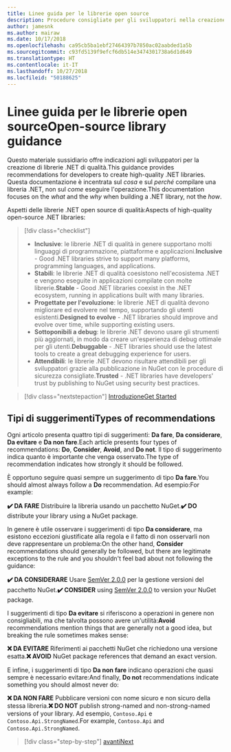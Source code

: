 ```yaml
---
title: Linee guida per le librerie open source
description: Procedure consigliate per gli sviluppatori nella creazione di librerie .NET di qualità.
author: jamesnk
ms.author: mairaw
ms.date: 10/17/2018
ms.openlocfilehash: ca95cb5ba1ebf27464397b7850ac02aabded1a5b
ms.sourcegitcommit: c93fd5139f9efcf6db514e3474301738a6d1d649
ms.translationtype: HT
ms.contentlocale: it-IT
ms.lasthandoff: 10/27/2018
ms.locfileid: "50188625"
---
```

# <a name="open-source-library-guidance"></a><span data-ttu-id="35017-103">Linee guida per le librerie open source</span><span class="sxs-lookup"><span data-stu-id="35017-103">Open-source library guidance</span></span>

<span data-ttu-id="35017-104">Questo materiale sussidiario offre indicazioni agli sviluppatori per la creazione di librerie .NET di qualità.</span><span class="sxs-lookup"><span data-stu-id="35017-104">This guidance provides recommendations for developers to create high-quality .NET libraries.</span></span> <span data-ttu-id="35017-105">Questa documentazione è incentrata sul *cosa* e sul *perché* compilare una libreria .NET, non sul *come* eseguire l'operazione.</span><span class="sxs-lookup"><span data-stu-id="35017-105">This documentation focuses on the *what* and the *why* when building a .NET library, not the *how*.</span></span>

<span data-ttu-id="35017-106">Aspetti delle librerie .NET open source di qualità:</span><span class="sxs-lookup"><span data-stu-id="35017-106">Aspects of high-quality open-source .NET libraries:</span></span>

> [!div class="checklist"]
> * <span data-ttu-id="35017-107">**Inclusive**: le librerie .NET di qualità in genere supportano molti linguaggi di programmazione, piattaforme e applicazioni.</span><span class="sxs-lookup"><span data-stu-id="35017-107">**Inclusive** - Good .NET libraries strive to support many platforms, programming languages, and applications.</span></span>
> * <span data-ttu-id="35017-108">**Stabili**: le librerie .NET di qualità coesistono nell'ecosistema .NET e vengono eseguite in applicazioni compilate con molte librerie.</span><span class="sxs-lookup"><span data-stu-id="35017-108">**Stable** - Good .NET libraries coexist in the .NET ecosystem, running in applications built with many libraries.</span></span>
> * <span data-ttu-id="35017-109">**Progettate per l'evoluzione**: le librerie .NET di qualità devono migliorare ed evolvere nel tempo, supportando gli utenti esistenti.</span><span class="sxs-lookup"><span data-stu-id="35017-109">**Designed to evolve** - .NET libraries should improve and evolve over time, while supporting existing users.</span></span>
> * <span data-ttu-id="35017-110">**Sottoponibili a debug**: le librerie .NET devono usare gli strumenti più aggiornati, in modo da creare un'esperienza di debug ottimale per gli utenti.</span><span class="sxs-lookup"><span data-stu-id="35017-110">**Debuggable** - .NET libraries should use the latest tools to create a great debugging experience for users.</span></span>
> * <span data-ttu-id="35017-111">**Attendibili**: le librerie .NET devono risultare attendibili per gli sviluppatori grazie alla pubblicazione in NuGet con le procedure di sicurezza consigliate.</span><span class="sxs-lookup"><span data-stu-id="35017-111">**Trusted** - .NET libraries have developers' trust by publishing to NuGet using security best practices.</span></span>

> [!div class="nextstepaction"]
> [<span data-ttu-id="35017-112">Introduzione</span><span class="sxs-lookup"><span data-stu-id="35017-112">Get Started</span></span>](./get-started.md)

## <a name="types-of-recommendations"></a><span data-ttu-id="35017-113">Tipi di suggerimenti</span><span class="sxs-lookup"><span data-stu-id="35017-113">Types of recommendations</span></span>

<span data-ttu-id="35017-114">Ogni articolo presenta quattro tipi di suggerimenti: **Da fare**, **Da considerare**, **Da evitare** e **Da non fare**.</span><span class="sxs-lookup"><span data-stu-id="35017-114">Each article presents four types of recommendations: **Do**, **Consider**, **Avoid**, and **Do not**.</span></span> <span data-ttu-id="35017-115">Il tipo di suggerimento indica quanto è importante che venga osservato.</span><span class="sxs-lookup"><span data-stu-id="35017-115">The type of recommendation indicates how strongly it should be followed.</span></span>

<span data-ttu-id="35017-116">È opportuno seguire quasi sempre un suggerimento di tipo **Da fare**.</span><span class="sxs-lookup"><span data-stu-id="35017-116">You should almost always follow a **Do** recommendation.</span></span> <span data-ttu-id="35017-117">Ad esempio:</span><span class="sxs-lookup"><span data-stu-id="35017-117">For example:</span></span>

<span data-ttu-id="35017-118">**✔️ DA FARE** Distribuire la libreria usando un pacchetto NuGet.</span><span class="sxs-lookup"><span data-stu-id="35017-118">**✔️ DO** distribute your library using a NuGet package.</span></span>

<span data-ttu-id="35017-119">In genere è utile osservare i suggerimenti di tipo **Da considerare**, ma esistono eccezioni giustificate alla regola e il fatto di non osservarli non deve rappresentare un problema:</span><span class="sxs-lookup"><span data-stu-id="35017-119">On the other hand, **Consider** recommendations should generally be followed, but there are legitimate exceptions to the rule and you shouldn't feel bad about not following the guidance:</span></span>

<span data-ttu-id="35017-120">**✔️ DA CONSIDERARE** Usare [SemVer 2.0.0](https://semver.org/) per la gestione versioni del pacchetto NuGet.</span><span class="sxs-lookup"><span data-stu-id="35017-120">**✔️ CONSIDER** using [SemVer 2.0.0](https://semver.org/) to version your NuGet package.</span></span>

<span data-ttu-id="35017-121">I suggerimenti di tipo **Da evitare** si riferiscono a operazioni in genere non consigliabili, ma che talvolta possono avere un'utilità:</span><span class="sxs-lookup"><span data-stu-id="35017-121">**Avoid** recommendations mention things that are generally not a good idea, but breaking the rule sometimes makes sense:</span></span>

<span data-ttu-id="35017-122">**❌ DA EVITARE** Riferimenti ai pacchetti NuGet che richiedono una versione esatta.</span><span class="sxs-lookup"><span data-stu-id="35017-122">**❌ AVOID** NuGet package references that demand an exact version.</span></span>

<span data-ttu-id="35017-123">E infine, i suggerimenti di tipo **Da non fare** indicano operazioni che quasi sempre è necessario evitare:</span><span class="sxs-lookup"><span data-stu-id="35017-123">And finally, **Do not** recommendations indicate something you should almost never do:</span></span>

<span data-ttu-id="35017-124">**❌ DA NON FARE** Pubblicare versioni con nome sicuro e non sicuro della stessa libreria.</span><span class="sxs-lookup"><span data-stu-id="35017-124">**❌ DO NOT** publish strong-named and non-strong-named versions of your library.</span></span> <span data-ttu-id="35017-125">Ad esempio, `Contoso.Api` e `Contoso.Api.StrongNamed`.</span><span class="sxs-lookup"><span data-stu-id="35017-125">For example, `Contoso.Api` and `Contoso.Api.StrongNamed`.</span></span>

>[!div class="step-by-step"]
[<span data-ttu-id="35017-126">avanti</span><span class="sxs-lookup"><span data-stu-id="35017-126">Next</span></span>](./get-started.md)
